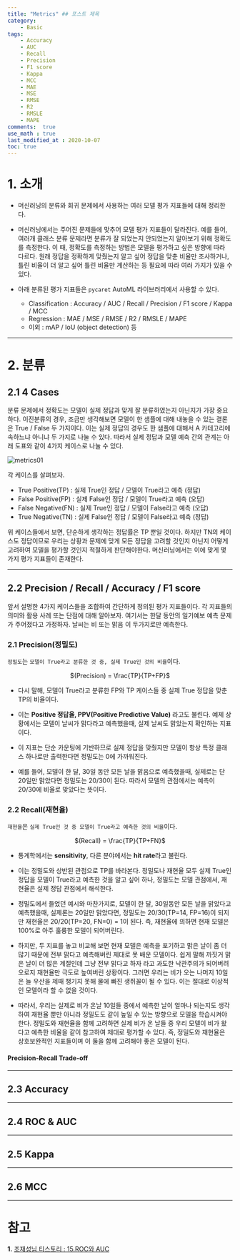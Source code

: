 ```yaml
---
title: "Metrics" ## 포스트 제목
category:       
    - Basic
tags:           
    - Accuracy
    - AUC
    - Recall
    - Precision
    - F1 score
    - Kappa
    - MCC
    - MAE
    - MSE
    - RMSE
    - R2
    - RMSLE
    - MAPE
comments:  true
use_math : true
last_modified_at : 2020-10-07
toc: true
---
```


# 1. 소개

- 머신러닝의 분류와 회귀 문제에서 사용하는 여러 모델 평가 지표들에 대해 정리한다.

- 머신러닝에서는 주어진 문제들에 맞추어 모델 평가 지표들이 달라진다. 예를 들어, 여러개 클래스 분류 문제라면 분류가 잘 되었는지 안되었는지 알아보기 위해 정확도를 측정한다. 이 때, 정확도를 측정하는 방법은 모델을 평가하고 싶은 방향에 따라 다르다. 원래 정답을 정확하게 맞췄는지 알고 싶어 정답을 맞춘 비율만 조사하거나, 틀린 비율이 더 알고 싶어 틀린 비율만 계산하는 등 필요에 따라 여러 가지가 있을 수 있다. 

- 아래 분류된 평가 지표들은 `pycaret` AutoML 라이브러리에서 사용할 수 있다.  
    + Classification : Accuracy / AUC / Recall / Precision / F1 score / Kappa / MCC  
    + Regression : MAE / MSE / RMSE / R2 / RMSLE / MAPE  
    + 이외 : mAP / IoU (object detection) 등

---

# 2. 분류

## 2.1 4 Cases

분류 문제에서 정확도는 모델이 실제 정답과 맞게 잘 분류하였는지 아닌지가 가장 중요하다. 이진분류의 경우, 조금만 생각해보면 모델이 한 샘플에 대해 내놓을 수 있는 결론은 True / False 두 가지이다. 이는 실제 정답의 경우도 한 샘플에 대해서 A 카테고리에 속하느냐 아니냐 두 가지로 나눌 수 있다. 따라서 실제 정답과 모델 예측 간의 관계는 아래 도표와 같이 4가지 케이스로 나눌 수 있다.  

![metrics01](/assets/images/2020-10-07-metrics01.PNG)  

각 케이스를 살펴보자.  

- True Positive(TP) : 실제 True인 정답 / 모델이 True라고 예측 (정답)
- False Positive(FP) : 실제 False인 정답 / 모델이 True라고 예측 (오답)
- False Negative(FN) : 실제 True인 정답 / 모델이 False라고 예측 (오답)
- True Negative(TN) : 실제 False인 정답 / 모델이 False라고 예측 (정답)

  
위 케이스들에서 보면, 단순하게 생각하는 정답률은 TP 뿐일 것이다. 하지만 TN의 케이스도 정답이므로 우리는 상황과 문제에 맞게 모든 정답을 고려할 것인지 아닌지 어떻게 고려하여 모델을 평가할 것인지 적절하게 판단해야한다. 머신러닝에서는 이에 맞게 몇 가지 평가 지표들이 존재한다.

---

## 2.2 Precision / Recall / Accuracy / F1 score

앞서 설명한 4가지 케이스들을 조합하여 간단하게 정의된 평가 지표들이다. 각 지표들의 의미와 활용 사례 또는 단점에 대해 알아보자. 여기서는 한달 동안의 일기예보 예측 문제가 주어졌다고 가정하자. 날씨는 비 또는 맑음 이 두가지로만 예측한다.

### 2.1 Precision(정밀도)

`정밀도`는 `모델이 True라고 분류한 것 중, 실제 True인 것의 비율`이다.

<center>
$(Precision) = \frac{TP}{TP+FP}$
</center>
  
- 다시 말해, 모델이 True라고 분류한 FP와 TP 케이스들 중 실제 True 정답을 맞춘 TP의 비율이다. 

- 이는 **Positive 정답율, PPV(Positive Predictive Value)** 라고도 불린다. 예제 상황에서는 모델이 날씨가 맑다라고 예측했을때, 실제 날씨도 맑았는지 확인하는 지표이다.  
  
- 이 지표는 단순 카운팅에 기반하므로 실제 정답을 맞췄지만 모델이 항상 특정 클래스 하나로만 출력한다면 정밀도는 0에 가까워진다. 

- 예를 들어, 모델이 한 달, 30일 동안 모든 날을 맑음으로 예측했을때, 실제로는 단 20일만 맑았다면 정밀도는 20/30이 된다. 따라서 모델의 관점에서는 예측이 20/30에 비율로 맞았다는 뜻이다.

### 2.2 Recall(재현율)

`재현율`은 `실제 True인 것 중 모델이 True라고 예측한 것의 비율`이다.

<center>
$(Recall) = \frac{TP}{TP+FN}$  
</center>
  
- 통계학에서는 **sensitivity**, 다른 분야에서는 **hit rate**라고 불린다.

- 이는 정밀도와 상반된 관점으로 TP를 바라본다. 정밀도나 재현율 모두 실제 True인 정답을 모델이 True라고 예측한 것을 알고 싶어 하나, 정밀도는 모델 관점에서, 재현율은 실제 정답 관점에서 해석한다.

- 정밀도에서 들었던 예시와 마찬가지로, 모델이 한 달, 30일동안 모든 날을 맑았다고 예측했을때, 실제론는 20일만 맑았다면, 정밀도는 20/30(TP=14, FP=16)이 되지만 재현율은 20/20(TP=20, FN=0) = 1이 된다. 즉, 재현율에 의하면 현재 모델은 100%로 아주 훌륭한 모델이 되어버린다.

- 하지만, 두 지표를 놓고 비교해 보면 현재 모델은 예측을 포기하고 맑은 날이 좀 더 많기 때문에 전부 맑다고 예측해버린 제대로 못 배운 모델이다. 쉽게 말해 까짓거 맑은 날이 더 많은 계절인데 그냥 전부 맑다고 하자 라고 과도한 낙관주의가 되어버려 오로지 재현율만 극도로 높여버린 상황이다. 그러면 우리는 비가 오는 나머지 10일은 늘 우산을 제때 챙기지 못해 물에 빠진 생쥐꼴이 될 수 있다. 이는 절대로 이상적인 모델이라 할 수 없을 것이다.

- 따라서, 우리는 실제로 비가 온날 10일들 중에서 예측한 날이 얼마나 되는지도 생각하여 재현율 뿐만 아니라 정밀도도 같이 높일 수 있는 방향으로 모델을 학습시켜야 한다. 정밀도와 재현율을 함께 고려하면 실제 비가 온 날들 중 우리 모델이 비가 왔다고 예측한 비율을 같이 참고하여 제대로 평가할 수 있다. 즉, 정밀도와 재현율은 상호보완적인 지표들이며 이 둘을 함께 고려해야 좋은 모델이 된다.

#### Precision-Recall Trade-off

---

## 2.3 Accuracy

---


## 2.4 ROC & AUC

---

## 2.5 Kappa

---

## 2.6 MCC

---

# 참고

**1\.** [조재성님 티스토리 : 15.ROC와 AUC](https://nittaku.tistory.com/297)